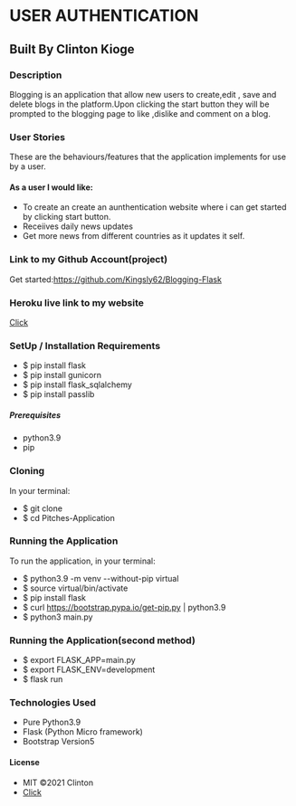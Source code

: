 # USER AUTHENTICATION

## Built By Clinton Kioge

### Description

Blogging is an application that allow new users to create,edit , save and delete blogs in the platform.Upon clicking the start button they will be prompted to the blogging page to like ,dislike and comment on a blog.

### User Stories

These are the behaviours/features that the application implements for use by a user.

#### As a user I would like:

- To create an create an aunthentication website where i can get started by clicking start button.
- Receiives daily news updates
- Get more news from different countries as it updates it self.

### Link to my Github Account(project)

Get started:https://github.com/Kingsly62/Blogging-Flask

### Heroku live link to my website

[Click](https://clinton-pitch.herokuapp.com/)

### SetUp / Installation Requirements

- $ pip install flask
- $ pip install gunicorn
- $ pip install flask_sqlalchemy
- $ pip install passlib

##### Prerequisites

- python3.9
- pip

### Cloning

In your terminal:

- $ git clone
- $ cd Pitches-Application

### Running the Application

To run the application, in your terminal:

- $ python3.9 -m venv --without-pip virtual
- $ source virtual/bin/activate
- $ pip install flask
- $ curl https://bootstrap.pypa.io/get-pip.py | python3.9
- $ python3 main.py

### Running the Application(second method)

- $ export FLASK_APP=main.py
- $ export FLASK_ENV=development
- $ flask run

### Technologies Used

- Pure Python3.9
- Flask (Python Micro framework)
- Bootstrap Version5

#### License

- MIT ©2021 Clinton
- [Click](https://opensource.org/civicrm/mailing/confirm?reset=1&cid=63735&sid=22975&h=fb22e32f66706d47)

